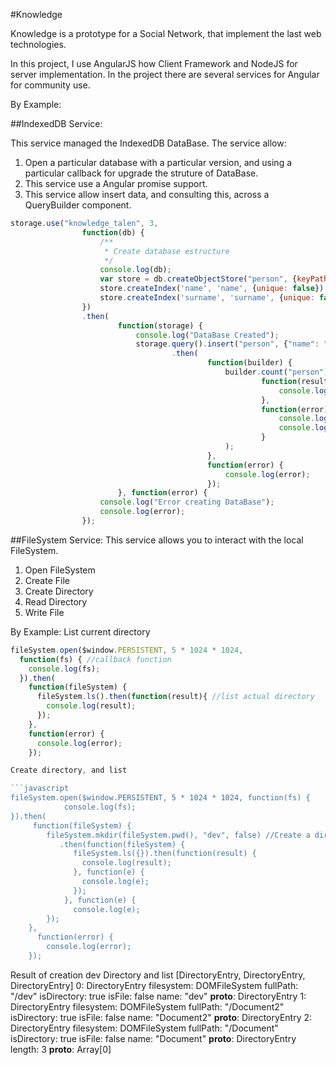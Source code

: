 #Knowledge

Knowledge is a prototype for a Social Network, that implement the last web technologies.

In this project, I use AngularJS how Client Framework and NodeJS for server implementation.
In the project there are several services for Angular for community use.

By Example:

##IndexedDB Service:

This service managed the IndexedDB DataBase. The service allow:

1. Open a particular database with a particular version, and using a particular callback for upgrade the struture of DataBase.
2. This service use a Angular promise support.
3. This service allow insert data, and consulting this, across a QueryBuilder component.

```javascript
storage.use("knowledge_talen", 3,
                function(db) {
                    /**
                     * Create database estructure
                     */
                    console.log(db);
                    var store = db.createObjectStore("person", {keyPath: 'id', autoIncrement: true});
                    store.createIndex('name', 'name', {unique: false});
                    store.createIndex('surname', 'surname', {unique: false});
                })
                .then(
                        function(storage) {
                            console.log("DataBase Created");
                            storage.query().insert("person", {"name": "Cristian", "surname": "Rinaldi"})
                                    .then(
                                            function(builder) {
                                                builder.count("person").then(
                                                        function(result) {
                                                            console.log("Result of Person " + result);
                                                        },
                                                        function(error) {
                                                            console.log("Error in count statement");
                                                            console.log(error);
                                                        }
                                                );
                                            },
                                            function(error) {
                                                console.log(error);
                                            });
                        }, function(error) {
                    console.log("Error creating DataBase");
                    console.log(error);
                });
```

##FileSystem Service:
  This service allows you to interact with the local FileSystem.
  
1. Open FileSystem
2. Create File
3. Create Directory
4. Read Directory
5. Write File

By Example:
List current directory
```javascript
fileSystem.open($window.PERSISTENT, 5 * 1024 * 1024, 
  function(fs) { //callback function
    console.log(fs); 
  }).then(
    function(fileSystem) {
      fileSystem.ls().then(function(result){ //list actual directory
        console.log(result);
      });
    },
    function(error) {
      console.log(error);
    });

Create directory, and list

```javascript
fileSystem.open($window.PERSISTENT, 5 * 1024 * 1024, function(fs) {
            console.log(fs);
}).then(
     function(fileSystem) {
        fileSystem.mkdir(fileSystem.pwd(), "dev", false) //Create a directory but not cd to directory
           .then(function(fileSystem) {
              fileSystem.ls({}).then(function(result) {
                console.log(result);
              }, function(e) {
                console.log(e);
              });
            }, function(e) {
              console.log(e);
        });
    },
      function(error) {
        console.log(error);
    });
```

Result of creation dev Directory and list
[DirectoryEntry, DirectoryEntry, DirectoryEntry]
0: DirectoryEntry
filesystem: DOMFileSystem
fullPath: "/dev"
isDirectory: true
isFile: false
name: "dev"
__proto__: DirectoryEntry
1: DirectoryEntry
filesystem: DOMFileSystem
fullPath: "/Document2"
isDirectory: true
isFile: false
name: "Document2"
__proto__: DirectoryEntry
2: DirectoryEntry
filesystem: DOMFileSystem
fullPath: "/Document"
isDirectory: true
isFile: false
name: "Document"
__proto__: DirectoryEntry
length: 3
__proto__: Array[0]


